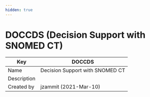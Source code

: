 ```yaml
---
hidden: true
---
```


# DOCCDS (Decision Support with SNOMED CT)

| Key         | DOCCDS                          |
| ----------- | ------------------------------- |
| Name        | Decision Support with SNOMED CT |
| Description |                                 |
| Created by  | jzammit (2021-Mar-10)           |
